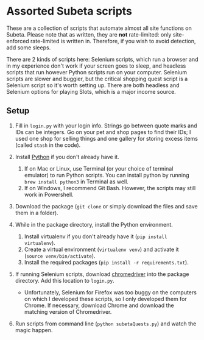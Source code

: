 # Assorted Subeta scripts

These are a collection of scripts that automate almost all site functions on Subeta. Please note that as written, they are **not** rate-limited: only site-enforced rate-limited is written in. Therefore, if you wish to avoid detection, add some sleeps.

There are 2 kinds of scripts here: Selenium scripts, which run a browser and in my experience don't work if your screen goes to sleep, and headless scripts that run however Python scripts run on your computer. Selenium scripts are slower and buggier, but the critical shopping quest script is a Selenium script so it's worth setting up. There are both headless and Selenium options for playing Slots, which is a major income source.

## Setup

1. Fill in `login.py` with your login info. Strings go between quote marks and IDs can be integers. Go on your pet and shop pages to find their IDs; I used one shop for selling things and one gallery for storing excess items (called `stash` in the code).

2. Install [Python](https://www.python.org/downloads/) if you don't already have it.
    1. If on Mac or Linux, use Terminal \(or your choice of terminal emulator\) to run Python scripts. You can install python by running `brew install python3` in Terminal as well.
    2. If on Windows, I recommend Git Bash. However, the scripts may still work in Powershell.

3. Download the package \(`git clone` or simply download the files and save them in a folder\).

4. While in the package directory, install the Python environment.
    1. Install virtualenv if you don't already have it \(`pip install virtualenv`\).
    2. Create a virtual environment \(`virtualenv venv`\) and activate it \(`source venv/bin/activate`\).
    3. Install the required packages \(`pip install -r requirements.txt`\).

5. If running Selenium scripts, download [chromedriver](https://chromedriver.chromium.org/downloads) into the package directory. Add this location to `login.py`.
    - Unfortunately, Selenium for Firefox was too buggy on the computers on which I developed these scripts, so I only developed them for Chrome. If necessary, download Chrome and download the matching version of Chromedriver.

6. Run scripts from command line (`python subetaQuests.py`) and watch the magic happen.